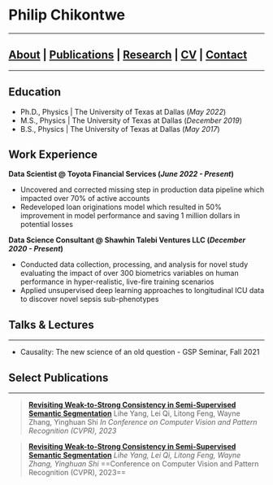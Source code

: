 # Philip Chikontwe
---------------------------------------------------------
## [About](about.md) | [Publications](Pubs.md) | [Research](research.md) | [CV](CV.md) | [Contact](CV.md)
---------------------------------------------------------
## Education
- Ph.D., Physics | The University of Texas at Dallas (_May 2022_)								       		
- M.S., Physics	| The University of Texas at Dallas (_December 2019_)	 			        		
- B.S., Physics | The University of Texas at Dallas (_May 2017_)

## Work Experience
**Data Scientist @ Toyota Financial Services (_June 2022 - Present_)**
- Uncovered and corrected missing step in production data pipeline which impacted over 70% of active accounts
- Redeveloped loan originations model which resulted in 50% improvement in model performance and saving 1 million dollars in potential losses

**Data Science Consultant @ Shawhin Talebi Ventures LLC (_December 2020 - Present_)**
- Conducted data collection, processing, and analysis for novel study evaluating the impact of over 300 biometrics variables on human performance in hyper-realistic, live-fire training scenarios
- Applied unsupervised deep learning approaches to longitudinal ICU data to discover novel sepsis sub-phenotypes

## Talks & Lectures
----------------------
- Causality: The new science of an old question - GSP Seminar, Fall 2021

## Select Publications
----------------------

> **[Revisiting Weak-to-Strong Consistency in Semi-Supervised Semantic Segmentation](https://arxiv.org/abs/2208.09910)**
> Lihe Yang, Lei Qi, Litong Feng, Wayne Zhang, Yinghuan Shi
> *In Conference on Computer Vision and Pattern Recognition (CVPR), 2023*


> **[Revisiting Weak-to-Strong Consistency in Semi-Supervised Semantic Segmentation](https://arxiv.org/abs/2208.09910)**
> *Lihe Yang, Lei Qi, Litong Feng, Wayne Zhang, Yinghuan Shi*
> ==Conference on Computer Vision and Pattern Recognition (CVPR), 2023==



